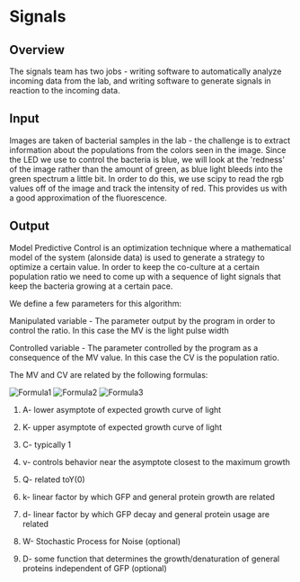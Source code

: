 # Signals
## Overview
The signals team has two jobs - writing software to automatically analyze incoming data from the lab, and writing software to
generate signals in reaction to the incoming data.

## Input
Images are taken of bacterial samples in the lab - the challenge is to extract information about the populations from the colors seen
in the image. Since the LED we use to control the bacteria is blue, we will look at the 'redness' of the image rather than the 
amount of green, as blue light bleeds into the green spectrum a little bit.
In order to do this, we use scipy to read the rgb values off of the image and track the intensity of red. This provides us with a
good approximation of the fluorescence.

## Output

Model Predictive Control is an optimization technique where a mathematical model of the system (alonside data)
is used to generate a strategy to optimize a certain value. In order to keep the co-culture at a certain population ratio
we need to come up with a sequence of light signals that keep the bacteria growing at a certain pace.

We define a few parameters for this algorithm:

Manipulated variable - The parameter output by the program in order to control the ratio. In this case the MV is the light pulse width

Controlled variable - The parameter controlled by the program as a consequence of the MV value. In this case the CV is the population ratio.

The MV and CV are related by the following formulas:

![Formula1](http://latex2png.com/output//latex_d8c96bc3f73569bb6bf860bc0a18d7fe.png)
![Formula2](http://latex2png.com/output//latex_3081dcad4e3ae7dfd459bce86ea82bb2.png)
![Formula3](http://latex2png.com/output//latex_33768bfcf8de3d833674b7ce86171395.png)

1. A- lower asymptote of expected growth curve of light

2. K- upper asymptote of expected growth curve of light

3. C- typically 1

4. ν- controls behavior near the asymptote closest to the maximum growth

5. Q- related toY(0)

6. k- linear factor by which GFP and general protein growth are related

7. d- linear factor by which GFP decay and general protein usage are related

8. W- Stochastic Process for Noise (optional)

9. D- some function that determines the growth/denaturation of general proteins independent of GFP (optional)

